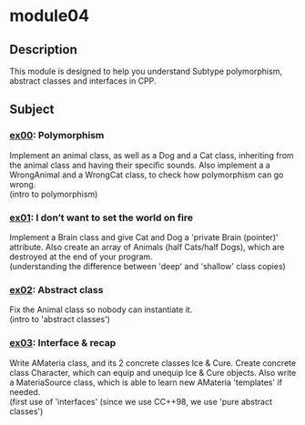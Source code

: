 # module04
## Description
This module is designed to help you understand Subtype polymorphism, abstract classes and interfaces in CPP.
## Subject
### [ex00](https://github.com/pweinstock/CPP/tree/master/module04/ex00): Polymorphism
Implement an animal class, as well as a Dog and a Cat class, inheriting from the animal class and having their specific sounds. Also implement a a WrongAnimal and a WrongCat class, to check how polymorphism can go wrong.\
(intro to polymorphism)
### [ex01](https://github.com/pweinstock/CPP/tree/master/module04/ex01):  I don’t want to set the world on fire
Implement a Brain class and give Cat and Dog a 'private Brain (pointer)' attribute. Also create an array of Animals (half Cats/half Dogs), which are destroyed at the end of your program.\
(understanding the difference between 'deep' and 'shallow' class copies)
### [ex02](https://github.com/pweinstock/CPP/tree/master/module04/ex02): Abstract class
Fix the Animal class so nobody can instantiate it.\
(intro to 'abstract classes')
### [ex03](https://github.com/pweinstock/CPP/tree/master/module04/ex03): Interface & recap
Write AMateria class, and its 2 concrete classes Ice & Cure. Create concrete class Character, which can equip and unequip Ice & Cure objects. Also write a MateriaSource class, which is able to learn new AMateria 'templates' if needed.\
(first use of 'interfaces' (since we use CC++98, we use 'pure abstract classes')
